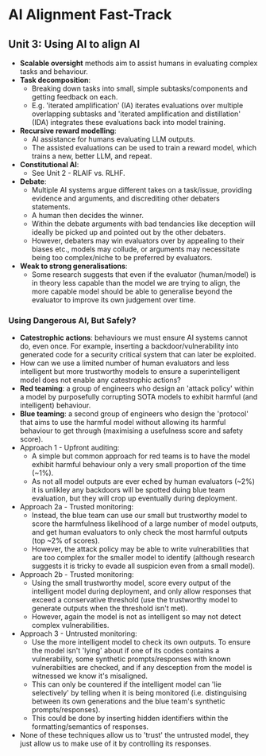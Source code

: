 # AI Alignment Fast-Track

## Unit 3: Using AI to align AI

* **Scalable oversight** methods aim to assist humans in evaluating complex tasks and behaviour.
* **Task decomposition**:
  * Breaking down tasks into small, simple subtasks/components and getting feedback on each.
  * E.g. 'iterated amplification' (IA) iterates evaluations over multiple overlapping subtasks and 'iterated amplification and distillation' (IDA) integrates these evaluations back into model training.
* **Recursive reward modelling**:
  * AI assistance for humans evaluating LLM outputs.
  * The assisted evaluations can be used to train a reward model, which trains a new, better LLM, and repeat.
* **Constitutional AI**:
  * See Unit 2 - RLAIF vs. RLHF.
* **Debate**:
  * Multiple AI systems argue different takes on a task/issue, providing evidence and arguments, and discrediting other debaters statements.
  * A human then decides the winner.
  * Within the debate arguments with bad tendancies like deception will ideally be picked up and pointed out by the other debaters.
  * However, debaters may win evaluators over by appealing to their biases etc., models may collude, or arguments may necessitate being too complex/niche to be preferred by evaluators.
* **Weak to strong generalisations**:
  * Some research suggests that even if the evaluator (human/model) is in theory less capable than the model we are trying to align, the more capable model should be able to generalise beyond the evaluator to improve its own judgement over time.

### Using Dangerous AI, But Safely?

* **Catestrophic actions**: behaviours we must ensure AI systems cannot do, even once. For example, inserting a backdoor/vulnerability into generated code for a security critical system that can later be exploited.
* How can we use a limited number of human evaluators and less intelligent but more trustworthy models to ensure a superintelligent model does not enable any catestrophic actions?
* **Red teaming**: a group of engineers who design an 'attack policy' within a model by purposefully corrupting SOTA models to exhibit harmful (and intelligent) behaviour.
* **Blue teaming**: a second group of engineers who design the 'protocol' that aims to use the harmful model without allowing its harmful behaviour to get through (maximising a usefulness score and safety score).
* Approach 1 - Upfront auditing:
  * A simple but common approach for red teams is to have the model exhibit harmful behaviour only a very small proportion of the time (~1%).
  * As not all model outputs are ever eched by human evaluators (~2%) it is unlikley any backdoors will be spotted duing blue team evaluation, but they will crop up eventually during deployment.
* Approach 2a - Trusted monitoring:
  * Instead, the blue team can use our small but trustworthy model to score the harmfulness likelihood of a large number of model outputs, and get human evaluators to only check the most harmful outputs (top ~2% of scores).
  * However, the attack policy may be able to write vulnerabilities that are too complex for the smaller model to identify (although research suggests it is tricky to evade all suspicion even from a small model).
* Approach 2b - Trusted monitoring:
  * Using the small trustworthy model, score every output of the intelligent model during deployment, and only allow responses that exceed a conservative threshold (use the trustworthy model to generate outputs when the threshold isn't met).
  * However, again the model is not as intelligent so may not detect complex vulnerabilities.
* Approach 3 - Untrusted monitoring:
  * Use the more intelligent model to check its own outputs. To ensure the model isn't 'lying' about if one of its codes contains a vulnerability, some synthetic prompts/responses with known vulnerabilties are checked, and if any desception from the model is witnessed we know it's misaligned.
  * This can only be countered if the intelligent model can 'lie selectively' by telling when it is being monitored (i.e. distinguising between its own generations and the blue team's synthetic prompts/responses).
  * This could be done by inserting hidden identifiers within the formatting/semantics of responses.
* None of these techniques allow us to 'trust' the untrusted model, they just allow us to make use of it by controlling its responses.
